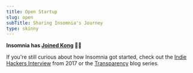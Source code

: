 ```yaml
---
title: Open Startup
slug: open
subTitle: Sharing Insomnia's Journey
type: skinny
---
```


**Insomnia has [Joined Kong](/blog/insomnia-and-kong) 💫🥳**

If you're still curious about how Insomnia got started, check out the 
[Indie Hackers Interview](https://www.indiehackers.com/interview/insomnia-57984c1a6a) from 2017 or
the [Transparency](/series/transparency/) blog series.
